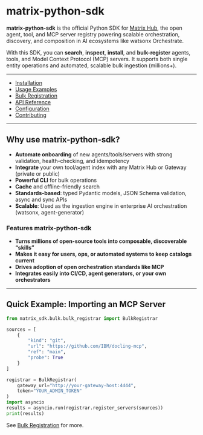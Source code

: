# matrix-python-sdk

**matrix-python-sdk** is the official Python SDK for [Matrix Hub](https://github.com/agent-matrix/matrix-hub), the open agent, tool, and MCP server registry powering scalable orchestration, discovery, and composition in AI ecosystems like watsonx Orchestrate.

With this SDK, you can **search**, **inspect**, **install**, and **bulk-register** agents, tools, and Model Context Protocol (MCP) servers. It supports both single entity operations and automated, scalable bulk ingestion (millions+).

---

- [Installation](install.md)
- [Usage Examples](usage.md)
- [Bulk Registration](bulk.md)
- [API Reference](reference.md)
- [Configuration](config.md)
- [Contributing](contributing.md)

---

## Why use matrix-python-sdk?

- **Automate onboarding** of new agents/tools/servers with strong validation, health-checking, and idempotency
- **Integrate** your own tool/agent index with any Matrix Hub or Gateway (private or public)
- **Powerful CLI** for bulk operations
- **Cache** and offline-friendly search
- **Standards-based**: typed Pydantic models, JSON Schema validation, async and sync APIs
- **Scalable**: Used as the ingestion engine in enterprise AI orchestration (watsonx, agent-generator)


### Features  matrix-python-sdk 

* **Turns millions of open-source tools into composable, discoverable “skills”**
* **Makes it easy for users, ops, or automated systems to keep catalogs current**
* **Drives adoption of open orchestration standards like MCP**
* **Integrates easily into CI/CD, agent generators, or your own orchestrators**


---

## Quick Example: Importing an MCP Server

```python
from matrix_sdk.bulk.bulk_registrar import BulkRegistrar

sources = [
    {
        "kind": "git",
        "url": "https://github.com/IBM/docling-mcp",
        "ref": "main",
        "probe": True
    }
]

registrar = BulkRegistrar(
    gateway_url="http://your-gateway-host:4444",
    token="YOUR_ADMIN_TOKEN"
)
import asyncio
results = asyncio.run(registrar.register_servers(sources))
print(results)
```

See [Bulk Registration](bulk.md) for more.
